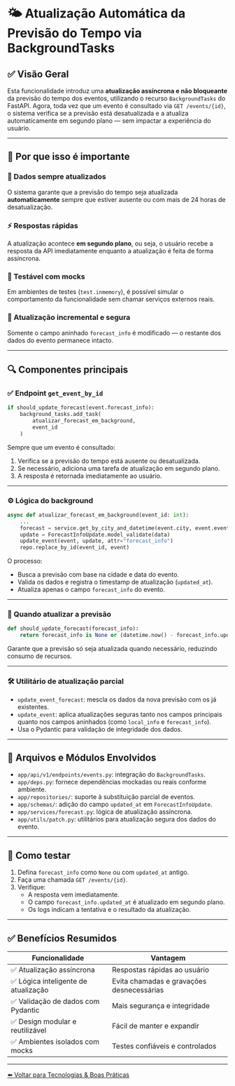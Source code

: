 
# 🌤️ Atualização Automática da Previsão do Tempo via BackgroundTasks

## ✅ Visão Geral

Esta funcionalidade introduz uma **atualização assíncrona e não bloqueante** da previsão do tempo dos eventos, utilizando o recurso `BackgroundTasks` do FastAPI. Agora, toda vez que um evento é consultado via `GET /events/{id}`, o sistema verifica se a previsão está desatualizada e a atualiza automaticamente em segundo plano — sem impactar a experiência do usuário.

---

## 🚀 Por que isso é importante

### 🔄 Dados sempre atualizados
O sistema garante que a previsão do tempo seja atualizada **automaticamente** sempre que estiver ausente ou com mais de 24 horas de desatualização.

### ⚡ Respostas rápidas
A atualização acontece **em segundo plano**, ou seja, o usuário recebe a resposta da API imediatamente enquanto a atualização é feita de forma assíncrona.

### 🧪 Testável com mocks
Em ambientes de testes (`test.inmemory`), é possível simular o comportamento da funcionalidade sem chamar serviços externos reais.

### 🧱 Atualização incremental e segura
Somente o campo aninhado `forecast_info` é modificado — o restante dos dados do evento permanece intacto.

---

## 🔍 Componentes principais

### ✅ Endpoint `get_event_by_id`

```python
if should_update_forecast(event.forecast_info):
    background_tasks.add_task(
        atualizar_forecast_em_background,
        event_id
    )
```

Sempre que um evento é consultado:
1. Verifica se a previsão do tempo está ausente ou desatualizada.
2. Se necessário, adiciona uma tarefa de atualização em segundo plano.
3. A resposta é retornada imediatamente ao usuário.

---

### ⚙️ Lógica do background

```python
async def atualizar_forecast_em_background(event_id: int):
    ...
    forecast = service.get_by_city_and_datetime(event.city, event.event_date)
    update = ForecastInfoUpdate.model_validate(data)
    update_event(event, update, attr="forecast_info")
    repo.replace_by_id(event_id, event)
```

O processo:
- Busca a previsão com base na cidade e data do evento.
- Valida os dados e registra o timestamp de atualização (`updated_at`).
- Atualiza apenas o campo `forecast_info` do evento.

---

### 🧠 Quando atualizar a previsão

```python
def should_update_forecast(forecast_info):
    return forecast_info is None or (datetime.now() - forecast_info.updated_at > timedelta(days=1))
```

Garante que a previsão só seja atualizada quando necessário, reduzindo consumo de recursos.

---

### 🛠️ Utilitário de atualização parcial

- `update_event_forecast`: mescla os dados da nova previsão com os já existentes.
- `update_event`: aplica atualizações seguras tanto nos campos principais quanto nos campos aninhados (como `local_info` e `forecast_info`).
- Usa o Pydantic para validação de integridade dos dados.

---

## 📁 Arquivos e Módulos Envolvidos

- `app/api/v1/endpoints/events.py`: integração do `BackgroundTasks`.
- `app/deps.py`: fornece dependências mockadas ou reais conforme ambiente.
- `app/repositories/`: suporte à substituição parcial de eventos.
- `app/schemas/`: adição do campo `updated_at` em `ForecastInfoUpdate`.
- `app/services/forecast.py`: lógica de atualização assíncrona.
- `app/utils/patch.py`: utilitários para atualização segura dos dados do evento.

---

## 🧪 Como testar

1. Defina `forecast_info` como `None` ou com `updated_at` antigo.
2. Faça uma chamada `GET /events/{id}`.
3. Verifique:
   - A resposta vem imediatamente.
   - O campo `forecast_info.updated_at` é atualizado em segundo plano.
   - Os logs indicam a tentativa e o resultado da atualização.

---

## ✅ Benefícios Resumidos

| Funcionalidade                          | Vantagem                                    |
|----------------------------------------|---------------------------------------------|
| ✅ Atualização assíncrona               | Respostas rápidas ao usuário                |
| ✅ Lógica inteligente de atualização    | Evita chamadas e gravações desnecessárias   |
| ✅ Validação de dados com Pydantic      | Mais segurança e integridade                |
| ✅ Design modular e reutilizável        | Fácil de manter e expandir                  |
| ✅ Ambientes isolados com mocks         | Testes confiáveis e controlados             |

---

[⬅️ Voltar para Tecnologias & Boas Práticas](../5_tecnologias-boas-praticas.md)